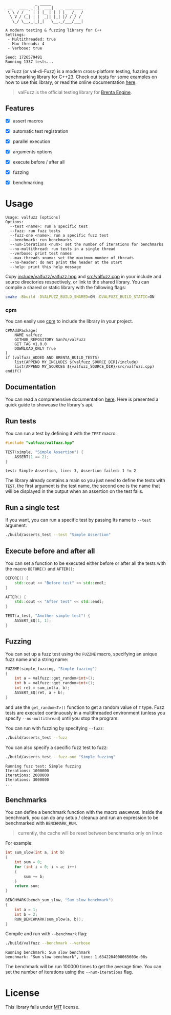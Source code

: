 ```
             _ _____
 __   ____ _| |  ___|   _ ________
 \ \ / / _` | | |_ | | | |_  /_  /
  \ V / (_| | |  _|| |_| |/ / / /
   \_/ \__,_|_|_|   \__,_/___/___|

A modern testing & fuzzing library for C++
Settings:
 - Multithreaded: true
 - Max threads: 4
 - Verbose: true

Seed: 1726579491
Running 1337 tests...
```

valFuzz (or val-di-Fuzz) is a modern cross-platform testing, fuzzing and benchmarking library for C++23. Check out [tests](./tests) for some examples on how to use this library, or read the online documentation [here](https://san7o.github.io/brenta-engine-documentation/valfuzz/v1.0/).

> valFuzz is the official testing library for [Brenta Engine](https://github.com/San7o/Brenta-Engine).

## Features

- [x] assert macros

- [x] automatic test registration

- [x] parallel execution

- [x] arguments options

- [x] execute before / after all

- [x] fuzzing

- [x] benchmarking

# Usage
```
Usage: valfuzz [options]
Options:
  --test <name>: run a specific test
  --fuzz: run fuzz tests
  --fuzz-one <name>: run a specific fuzz test
  --benchmark: run benchmarks
  --num-iterations <num>: set the number of iterations for benchmarks
  --no-multithread: run tests in a single thread
  --verbose: print test names
  --max-threads <num>: set the maximum number of threads
  --no-header: do not print the header at the start
  --help: print this help message
```

Copy [include/valfuzz/valfuzz.hpp](./include/valfuzz/valfuzz.hpp) and [src/valfuzz.cpp](./src/valfuzz.cpp)
in your include and source directories respectively, or link to the shared library. You can compile
a shared or static library with the following flags:

```bash
cmake -Bbuild -DVALFUZZ_BUILD_SHARED=ON -DVALFUZZ_BUILD_STATIC=ON
```

### cpm
You can easily use [cpm](https://github.com/cpm-cmake/CPM.cmake) to include
the library in your project.
```
CPMAddPackage(
    NAME valfuzz
    GITHUB_REPOSITORY San7o/valFuzz
    GIT_TAG v1.0.0
    DOWNLOAD_ONLY True
)
if (valfuzz_ADDED AND BRENTA_BUILD_TESTS)
    list(APPEND MY_INCLUDES ${valfuzz_SOURCE_DIR}/include)
    list(APPEND MY_SOURCES ${valfuzz_SOURCE_DIR}/src/valfuzz.cpp)
endif()
```

## Documentation
You can read a comprehensive documentation [here](https://san7o.github.io/brenta-engine-documentation/valfuzz/v1.0/). Here is presented a quick guide to showcase the library's api.

## Run tests
You can run a test by defining it with the `TEST` macro:
```c++
#include "valfuzz/valfuzz.hpp"

TEST(simple, "Simple Assertion") {
    ASSERT(1 == 2);
}
```
```
test: Simple Assertion, line: 3, Assertion failed: 1 != 2
```

The library already contains a main so you just need to define the tests with `TEST`, the first
argument is the test name, the second one is the name that will be displayed in the output
when an assertion on the test fails.

## Run a single test

If you want, you can run a specific test by passing Its name to `--test` argument:
```bash
./build/asserts_test --test "Simple Assertion"
```

## Execute before and after all
You can set a function to be executed either before or after all the tests with
the macro `BEFORE()` and `AFTER()`:
```c++
BEFORE() {
    std::cout << "Before test" << std::endl;
}

AFTER() {
    std::cout << "After test" << std::endl;
}

TEST(a_test, "Another simple test") {
    ASSERT_EQ(1, 1);
}
```

## Fuzzing
You can set up a fuzz test using the `FUZZME` macro, specifying an unique
fuzz name and a string name:
```c++
FUZZME(simple_fuzzing, "Simple fuzzing")
{
    int a = valfuzz::get_random<int>();
    int b = valfuzz::get_random<int>();
    int ret = sum_int(a, b);
    ASSERT_EQ(ret, a + b);
}
```
and use the `get_random<T>()` function to get a random value of `T` type. Fuzz
tests are executed continuously in a multithreaded environment (unless you
specify `--no-multithread`) until you stop the program.

You can run with fuzzing by specifying `--fuzz`:
```bash
./build/asserts_test --fuzz
```

You can also specify a specific fuzz test to fuzz:
```bash
./build/asserts_test --fuzz-one "Simple fuzzing"
```
```
Running fuzz test: Simple fuzzing
Iterations: 1000000
Iterations: 2000000
Iterations: 3000000
...
```

## Benchmarks

You can define a benchmark function with the macro `BENCHMARK`. Inside the benchmark, you can
do any setup / cleanup and run an expression to be benchmarked with `BENCHMARK_RUN`.

> currently, the cache will be reset between benchmarks only on linux

For example:
```c++
int sum_slow(int a, int b)
{
    int sum = 0;
    for (int i = 0; i < a; i++)
    {
        sum += b;
    }
    return sum;
}

BENCHMARK(bench_sum_slow, "Sum slow benchmark")
{
    int a = 1;
    int b = 2;
    RUN_BENCHMARK(sum_slow(a, b));
}
```

Compile and run with `--benchmark` flag:
```bash
./build/valfuzz --benchmark --verbose
```
```
Running benchmark: Sum slow benchmark
benchmark: "Sum slow benchmark", time: 1.6342204000065603e-08s
```

The benchmark will be run 100000 times to get the average time. You
can set the number of iterations using the `--num-iterations` flag.

# License

This library falls under [MIT](./LICENSE) license.
